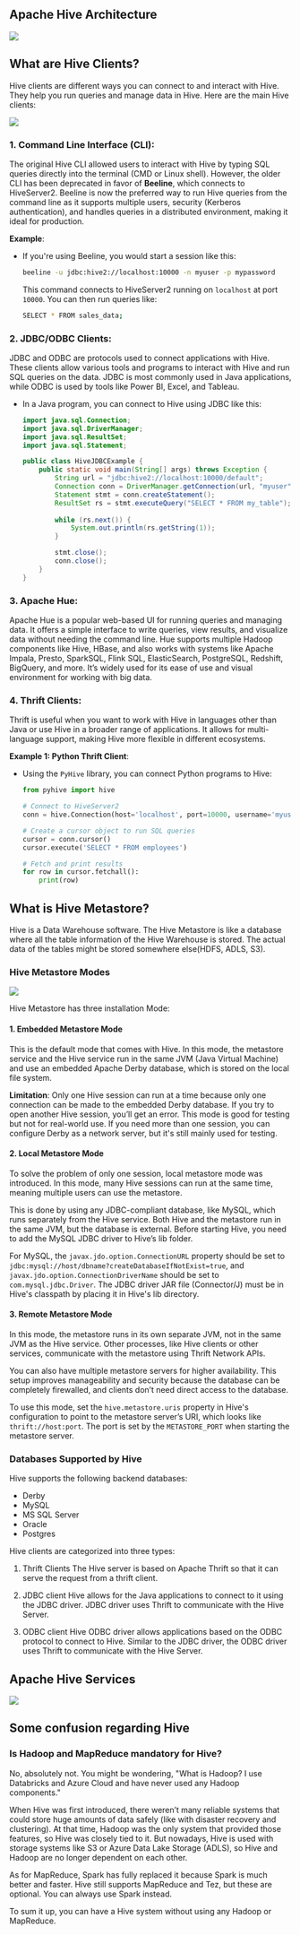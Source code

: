 ## Apache Hive Architecture

![](images/2024-09-08-17-33-50.png)

## What are Hive Clients?

Hive clients are different ways you can connect to and interact with Hive. They help you run queries and manage data in Hive. Here are the main Hive clients:

![](images/2024-09-08-18-26-57.png)

### 1. Command Line Interface (CLI):  
   The original Hive CLI allowed users to interact with Hive by typing SQL queries directly into the terminal (CMD or Linux shell). However, the older CLI has been deprecated in favor of **Beeline**, which connects to HiveServer2. Beeline is now the preferred way to run Hive queries from the command line as it supports multiple users, security (Kerberos authentication), and handles queries in a distributed environment, making it ideal for production.

   **Example**:
   - If you're using Beeline, you would start a session like this:
     ```bash
     beeline -u jdbc:hive2://localhost:10000 -n myuser -p mypassword
     ```
     This command connects to HiveServer2 running on `localhost` at port `10000`. You can then run queries like:
     ```bash
     SELECT * FROM sales_data;
     ```

### 2. JDBC/ODBC Clients:  
   JDBC and ODBC are protocols used to connect applications with Hive. These clients allow various tools and programs to interact with Hive and run SQL queries on the data. JDBC is most commonly used in Java applications, while ODBC is used by tools like Power BI, Excel, and Tableau.

  - In a Java program, you can connect to Hive using JDBC like this:
     ```java
     import java.sql.Connection;
     import java.sql.DriverManager;
     import java.sql.ResultSet;
     import java.sql.Statement;

     public class HiveJDBCExample {
         public static void main(String[] args) throws Exception {
             String url = "jdbc:hive2://localhost:10000/default";
             Connection conn = DriverManager.getConnection(url, "myuser", "mypassword");
             Statement stmt = conn.createStatement();
             ResultSet rs = stmt.executeQuery("SELECT * FROM my_table");
             
             while (rs.next()) {
                 System.out.println(rs.getString(1));
             }

             stmt.close();
             conn.close();
         }
     }
     ```

### 3. Apache Hue:  

Apache Hue is a popular web-based UI for running queries and managing data. It offers a simple interface to write queries, view results, and visualize data without needing the command line. Hue supports multiple Hadoop components like Hive, HBase, and also works with systems like Apache Impala, Presto, SparkSQL, Flink SQL, ElasticSearch, PostgreSQL, Redshift, BigQuery, and more. It’s widely used for its ease of use and visual environment for working with big data.

### 4. Thrift Clients:  
   Thrift is useful when you want to work with Hive in languages other than Java or use Hive in a broader range of applications. It allows for multi-language support, making Hive more flexible in different ecosystems.

   **Example 1: Python Thrift Client**:
   - Using the `PyHive` library, you can connect Python programs to Hive:
     ```python
     from pyhive import hive

     # Connect to HiveServer2
     conn = hive.Connection(host='localhost', port=10000, username='myuser')

     # Create a cursor object to run SQL queries
     cursor = conn.cursor()
     cursor.execute('SELECT * FROM employees')

     # Fetch and print results
     for row in cursor.fetchall():
         print(row)
     ```


## What is Hive Metastore?

Hive is a Data Warehouse software. The Hive Metastore is like a database where all the table information of the Hive Warehouse is stored. The actual data of the tables might be stored somewhere else(HDFS, ADLS, S3).

### Hive Metastore Modes

![](images/2024-09-08-16-53-05.png)

Hive Metastore has three installation Mode:

#### 1. Embedded Metastore Mode
This is the default mode that comes with Hive. In this mode, the metastore service and the Hive service run in the same JVM (Java Virtual Machine) and use an embedded Apache Derby database, which is stored on the local file system.

**Limitation**: Only one Hive session can run at a time because only one connection can be made to the embedded Derby database. If you try to open another Hive session, you’ll get an error. This mode is good for testing but not for real-world use. If you need more than one session, you can configure Derby as a network server, but it's still mainly used for testing.

#### 2. Local Metastore Mode
To solve the problem of only one session, local metastore mode was introduced. In this mode, many Hive sessions can run at the same time, meaning multiple users can use the metastore.

This is done by using any JDBC-compliant database, like MySQL, which runs separately from the Hive service. Both Hive and the metastore run in the same JVM, but the database is external. Before starting Hive, you need to add the MySQL JDBC driver to Hive’s lib folder.

For MySQL, the `javax.jdo.option.ConnectionURL` property should be set to `jdbc:mysql://host/dbname?createDatabaseIfNotExist=true`, and `javax.jdo.option.ConnectionDriverName` should be set to `com.mysql.jdbc.Driver`. The JDBC driver JAR file (Connector/J) must be in Hive's classpath by placing it in Hive's lib directory.

#### 3. Remote Metastore Mode
In this mode, the metastore runs in its own separate JVM, not in the same JVM as the Hive service. Other processes, like Hive clients or other services, communicate with the metastore using Thrift Network APIs.

You can also have multiple metastore servers for higher availability. This setup improves manageability and security because the database can be completely firewalled, and clients don’t need direct access to the database.

To use this mode, set the `hive.metastore.uris` property in Hive's configuration to point to the metastore server’s URI, which looks like `thrift://host:port`. The port is set by the `METASTORE_PORT` when starting the metastore server.

### Databases Supported by Hive

Hive supports the following backend databases:
- Derby
- MySQL
- MS SQL Server
- Oracle
- Postgres


Hive clients are categorized into three types:

1. Thrift Clients
The Hive server is based on Apache Thrift so that it can serve the request from a thrift client.

2. JDBC client
Hive allows for the Java applications to connect to it using the JDBC driver. JDBC driver uses Thrift to communicate with the Hive Server.

3. ODBC client
Hive ODBC driver allows applications based on the ODBC protocol to connect to Hive. Similar to the JDBC driver, the ODBC driver uses Thrift to communicate with the Hive Server.

## Apache Hive Services

![](images/2024-09-08-17-24-44.png)

## Some confusion regarding Hive

### Is Hadoop and MapReduce mandatory for Hive?

No, absolutely not. You might be wondering, "What is Hadoop? I use Databricks and Azure Cloud and have never used any Hadoop components."

When Hive was first introduced, there weren’t many reliable systems that could store huge amounts of data safely (like with disaster recovery and clustering). At that time, Hadoop was the only system that provided those features, so Hive was closely tied to it. But nowadays, Hive is used with storage systems like S3 or Azure Data Lake Storage (ADLS), so Hive and Hadoop are no longer dependent on each other.

As for MapReduce, Spark has fully replaced it because Spark is much better and faster. Hive still supports MapReduce and Tez, but these are optional. You can always use Spark instead.

To sum it up, you can have a Hive system without using any Hadoop or MapReduce.